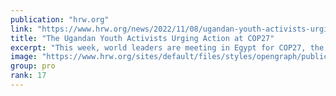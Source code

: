 ```yaml
---
publication: "hrw.org"
link: "https://www.hrw.org/news/2022/11/08/ugandan-youth-activists-urging-action-cop27"
title: "The Ugandan Youth Activists Urging Action at COP27"
excerpt: "This week, world leaders are meeting in Egypt for COP27, the global climate summit. Joining them will be Ugandan youth activists who have decided to make their voices heard."
image: "https://www.hrw.org/sites/default/files/styles/opengraph/public/media_2022/11/202211afr_uganda_friday_for_future_activists.jpg?h=ddb1ad0c&itok=XU3_wUic"
group: pro
rank: 17
---
```


